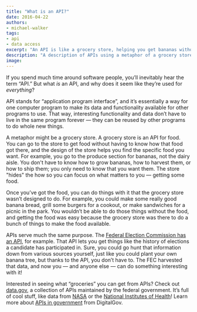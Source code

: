 ```yaml
---
title: "What is an API?"
date: 2016-04-22
authors:
- michael-walker
tags:
- api
- data access
excerpt: "An API is like a grocery store, helping you get bananas without having to plant a banana tree."
description: "A description of APIs using a metaphor of a grocery store."
image:
---
```


If you spend much time around software people, you’ll inevitably hear
the term “API.” But what *is* an API, and why does it seem like they’re
used for *everything*?

API stands for “application program interface”, and it’s essentially a
way for one computer program to make its data and functionality
available for other programs to use. That way, interesting functionality
and data don’t have to live in the same program forever — they can be
reused by other programs to do whole new things.

A metaphor might be a grocery store. A grocery store is an API for food.
You can go to the store to get food without having to know how that food
got there, and the design of the store helps you find the specific food
you want. For example, you go to the produce section for bananas, not the
dairy aisle. You don't have to know how to grow bananas, how to harvest
them, or how to ship them; you only need to know that you want them. The
store "hides" the how so you can focus on what matters to you — getting
some food.

Once you’ve got the food, you can do things with it that the grocery
store wasn’t designed to do. For example, you could make some really
good banana bread, grill some burgers for a cookout, or make sandwiches
for a picnic in the park. You wouldn’t be able to do those things
without the food, and getting the food was easy because the grocery
store was there to do a bunch of things to make the food available.

APIs serve much the same purpose. The [Federal Election Commission has
an API](https://api.open.fec.gov/developers/), for example. That API
lets you get things like the history of elections a candidate has
participated in. Sure, you could go hunt that information down from
various sources yourself, just like you could plant your own banana
tree, but thanks to the API, you don’t have to. The FEC harvested that
data, and now you — and anyone else — can do something interesting with
it!

Interested in seeing what “groceries” you can get from APIs? Check out
[data.gov](https://api.data.gov), a collection of APIs maintained by
the federal government. It’s full of cool stuff, like data from
[NASA](https://api.data.gov/docs/nasa/) or the [National Institutes
of Health](https://api.data.gov/docs/nih/)! Learn more about [APIs in
government](https://www.digitalgov.gov/2013/04/30/apis-in-government/) from DigitalGov.
